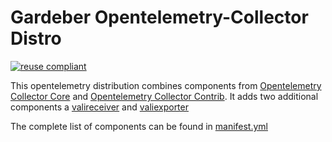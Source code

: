 # Gardeber Opentelemetry-Collector Distro

[![reuse compliant](https://reuse.software/badge/reuse-compliant.svg)](https://reuse.software/)

This opentelemetry distribution combines components from [Opentelemetry Collector Core](https://github.com/open-telemetry/opentelemetry-collector) and [Opentelemetry Collector Contrib](https://github.com/open-telemetry/opentelemetry-collector-contrib). It adds two additional components a [valireceiver](/receiver/valiereceiver/README.md) and [valiexporter](/exporter/valiexporter/README.md)

The complete list of components can be found in [manifest.yml](/manifest.yml)
